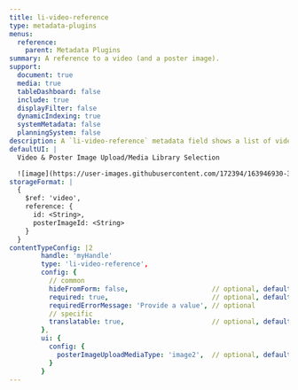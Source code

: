 ```yaml
---
title: li-video-reference
type: metadata-plugins
menus:
  reference:
    parent: Metadata Plugins
summary: A reference to a video (and a poster image).
support:
  document: true
  media: true
  tableDashboard: false
  include: true
  displayFilter: false
  dynamicIndexing: true
  systemMetadata: false
  planningSystem: false
description: A `li-video-reference` metadata field shows a list of video references where one entry can be selected. Optionally a customer poster image can be defined. `li-video-reference` is only supported property in includes.
defaultUI: |
  Video & Poster Image Upload/Media Library Selection

  ![image](https://user-images.githubusercontent.com/172394/163946930-329405af-f511-40fc-ab8b-e5642702bdea.png)
storageFormat: |
  {
    $ref: 'video',
    reference: {
      id: <String>,
      posterImageId: <String>
    }
  }
contentTypeConfig: |2
        handle: 'myHandle'
        type: 'li-video-reference',
        config: {
          // common
          hideFromForm: false,                     // optional, default: false
          required: true,                          // optional, default: false
          requiredErrorMessage: 'Provide a value', // optional
          // specific
          translatable: true,                      // optional, default: false, translations are only supported for data-record and mediaLibrary
        },
        ui: {
          config: {
            posterImageUploadMediaType: 'image2',  // optional, default: 'image'
          }
        }
---
```

